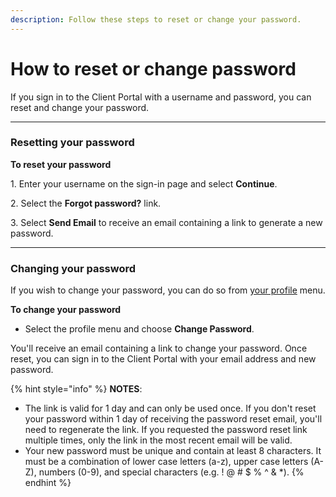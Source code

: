 ```yaml
---
description: Follow these steps to reset or change your password.
---
```


# How to reset or change password

If you sign in to the Client Portal with a username and password, you can reset and change your password.

***

### Resetting your password

**To reset your password**

1\. Enter your username on the sign-in page and select **Continue**.

2\. Select the **Forgot password?** link.

3\. Select **Send Email** to receive an email containing a link to generate a new password.

***

### Changing your password

If you wish to change your password, you can do so from [your profile](../../#your-profile-menu) menu.

**To change your password**

* Select the profile menu and choose **Change Password**.&#x20;

You'll receive an email containing a link to change your password. Once reset, you can sign in to the Client Portal with your email address and new password.



{% hint style="info" %}
**NOTES**:&#x20;

* The link is valid for 1 day and can only be used once. If you don't reset your password within 1 day of receiving the password reset email, you'll need to regenerate the link. If you requested the password reset link multiple times, only the link in the most recent email will be valid.
* Your new password must be unique and contain at least 8 characters. It must be a combination of lower case letters (a-z), upper case letters (A-Z), numbers (0-9), and special characters (e.g. ! @ # $ % ^ & \*).
{% endhint %}
